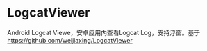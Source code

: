 # LogcatViewer
Android Logcat Viewe，安卓应用内查看Logcat Log，支持浮窗。基于 https://github.com/weijiaxing/LogcatViewer
